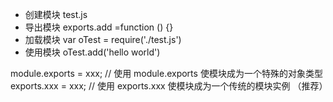 - 创建模块  test.js
- 导出模块  exports.add =function () {}
- 加载模块  var oTest = require('./test.js')
- 使用模块  oTest.add('hello world')

module.exports = xxx;  // 使用 module.exports 使模块成为一个特殊的对象类型
exports.xxx = xxx;     // 使用 exports.xxx 使模块成为一个传统的模块实例  （推荐）